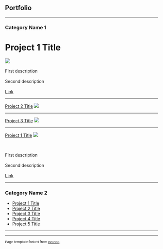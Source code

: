 ## Portfolio

---

### Category Name 1 

# Project 1 Title
<img src="images/dummy_thumbnail.jpg?raw=true"/>
<br><br>
  First description 
  <br><br>
  Second description 
  <br><br>
   <a href="https://syahruaru-capstone-project-edu-capstone-project-edu-nnsc05.streamlit.app/">Link</a> 
   
---
[Project 2 Title](/pdf/sample_presentation.pdf)
<img src="images/dummy_thumbnail.jpg?raw=true"/>

---
[Project 3 Title](http://example.com/)
<img src="images/dummy_thumbnail.jpg?raw=true"/>

---
[Project 1 Title](/sample_page)
<img src="images/dummy_thumbnail.jpg?raw=true"/>

<br><br>
  First description 
  <br><br>
  Second description 
  <br><br>
   <a href="https://syahruaru-capstone-project-edu-capstone-project-edu-nnsc05.streamlit.app/">Link</a> 

   ---

### Category Name 2

- [Project 1 Title](http://example.com/)
- [Project 2 Title](http://example.com/)
- [Project 3 Title](http://example.com/)
- [Project 4 Title](http://example.com/)
- [Project 5 Title](http://example.com/)

---




---
<p style="font-size:11px">Page template forked from <a href="https://github.com/evanca/quick-portfolio">evanca</a></p>
<!-- Remove above link if you don't want to attibute -->
